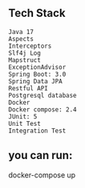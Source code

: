 ## Tech Stack

    Java 17
    Aspects
    Interceptors
    Slf4j Log
    Mapstruct
    ExceptionAdvisor
    Spring Boot: 3.0
    Spring Data JPA
    Restful API
    Postgresql database
    Docker
    Docker compose: 2.4
    JUnit: 5
    Unit Test
    Integration Test

## you can run:
docker-compose up